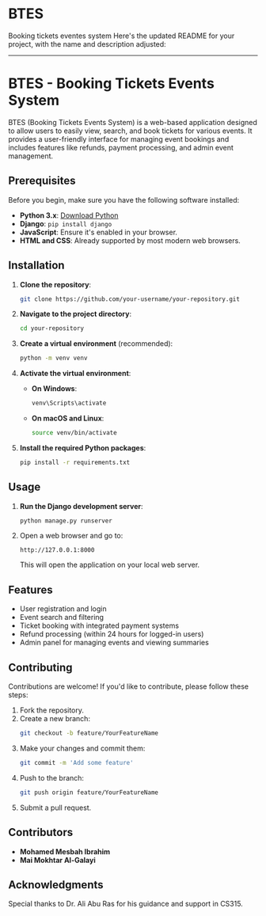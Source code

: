 # BTES
Booking tickets eventes system
Here's the updated README for your project, with the name and description adjusted:

---

# BTES - Booking Tickets Events System

BTES (Booking Tickets Events System) is a web-based application designed to allow users to easily view, search, and book tickets for various events. It provides a user-friendly interface for managing event bookings and includes features like refunds, payment processing, and admin event management.

## Prerequisites

Before you begin, make sure you have the following software installed:

- **Python 3.x**: [Download Python](https://www.python.org/downloads/)
- **Django**: `pip install django`
- **JavaScript**: Ensure it's enabled in your browser.
- **HTML and CSS**: Already supported by most modern web browsers.

## Installation

1. **Clone the repository**:
   ```bash
   git clone https://github.com/your-username/your-repository.git
   ```
2. **Navigate to the project directory**:
   ```bash
   cd your-repository
   ```
3. **Create a virtual environment** (recommended):
   ```bash
   python -m venv venv
   ```
4. **Activate the virtual environment**:

   - **On Windows**:
     ```bash
     venv\Scripts\activate
     ```
   - **On macOS and Linux**:
     ```bash
     source venv/bin/activate
     ```

5. **Install the required Python packages**:
   ```bash
   pip install -r requirements.txt
   ```

## Usage

1. **Run the Django development server**:
   ```bash
   python manage.py runserver
   ```
2. Open a web browser and go to:
   ```
   http://127.0.0.1:8000
   ```

   This will open the application on your local web server.

## Features

- User registration and login
- Event search and filtering
- Ticket booking with integrated payment systems
- Refund processing (within 24 hours for logged-in users)
- Admin panel for managing events and viewing summaries

## Contributing

Contributions are welcome! If you'd like to contribute, please follow these steps:

1. Fork the repository.
2. Create a new branch:
   ```bash
   git checkout -b feature/YourFeatureName
   ```
3. Make your changes and commit them:
   ```bash
   git commit -m 'Add some feature'
   ```
4. Push to the branch:
   ```bash
   git push origin feature/YourFeatureName
   ```
5. Submit a pull request.

## Contributors

- **Mohamed Mesbah Ibrahim**  
- **Mai Mokhtar Al-Galayi**

## Acknowledgments

Special thanks to Dr. Ali Abu Ras for his guidance and support in CS315.
